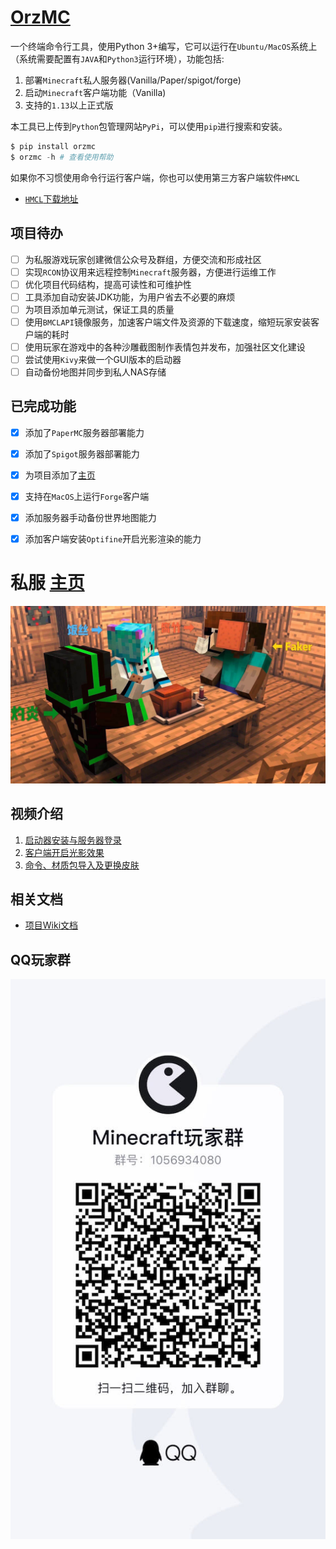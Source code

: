 # [OrzMC](https://github.com/OrzGeeker/OrzMC)

一个终端命令行工具，使用Python 3+编写，它可以运行在`Ubuntu/MacOS`系统上（系统需要配置有`JAVA`和`Python3`运行环境），功能包括:

1. 部署`Minecraft`私人服务器(Vanilla/Paper/spigot/forge)
2. 启动`Minecraft`客户端功能（Vanilla)
3. 支持的`1.13`以上正式版

本工具已上传到`Python`包管理网站`PyPi`，可以使用`pip`进行搜索和安装。

```python
$ pip install orzmc
$ orzmc -h # 查看使用帮助
```

如果你不习惯使用命令行运行客户端，你也可以使用第三方客户端软件`HMCL`

- [`HMCL`下载地址](https://github.com/huanghongxun/HMCL/releases)

## 项目待办

- [ ] 为私服游戏玩家创建微信公众号及群组，方便交流和形成社区
- [ ] 实现`RCON`协议用来远程控制`Minecraft`服务器，方便进行运维工作
- [ ] 优化项目代码结构，提高可读性和可维护性
- [ ] 工具添加自动安装JDK功能，为用户省去不必要的麻烦
- [ ] 为项目添加单元测试，保证工具的质量
- [ ] 使用`BMCLAPI`镜像服务，加速客户端文件及资源的下载速度，缩短玩家安装客户端的耗时
- [ ] 使用玩家在游戏中的各种沙雕截图制作表情包并发布，加强社区文化建设
- [ ] 尝试使用`Kivy`来做一个GUI版本的启动器
- [ ] 自动备份地图并同步到私人NAS存储

## 已完成功能

- [x] 添加了`PaperMC`服务器部署能力
- [x] 添加了`Spigot`服务器部署能力
- [x] 为项目添加了[主页](https://minecraft.jokerhub.cn)
- [x] 支持在`MacOS`上运行`Forge`客户端
- [x] 添加服务器手动备份世界地图能力
- [x] 添加客户端安装`Optifine`开启光影渲染的能力


# 私服 **[主页](https://minecraft.jokerhub.cn)**

![logo](images/server_member.jpg)

## 视频介绍

1. [启动器安装与服务器登录](https://www.bilibili.com/video/BV1nK4y1f7Yh/)
2. [客户端开启光影效果](https://www.bilibili.com/video/BV1sz4y1k7Hm/)
3. [命令、材质包导入及更换皮肤](https://www.bilibili.com/video/BV18A411x7EH)

## 相关文档

- [项目Wiki文档](https://github.com/OrzGeeker/OrzMC/wiki/%E4%B8%BB%E9%A1%B5)

## QQ玩家群

![Minecraft Group](images/minecraft_qq_group.jpg)

